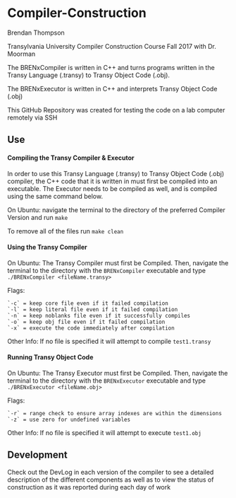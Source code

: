 # Compiler-Construction

Brendan Thompson

Transylvania University	Compiler Construction Course Fall 2017 with Dr. Moorman

The BRENxCompiler is written in C++ and turns programs written in the Transy Language (.transy) to Transy Object Code (.obj).

The BRENxExecutor is written in C++ and interprets Transy Object Code (.obj)

This GitHub Repository was created for testing the code on a lab computer remotely via SSH

## Use

#### Compiling the Transy Compiler & Executor

In order to use this Transy Language (.transy) to Transy Object Code (.obj) compiler, the C++ code that it is written in must first be compiled into an executable. The Executor needs to be compiled as well, and is compiled using the same command below.

On Ubuntu: navigate the terminal to the directory of the preferred Compiler Version and run `make`

To remove all of the files run `make clean`

#### Using the Transy Compiler

On Ubuntu: The Transy Compiler must first be Compiled. Then, navigate the terminal to the directory with the `BRENxCompiler` executable and type `./BRENxCompiler <fileName.transy>`

Flags:

	`-c` = keep core file even if it failed compilation
	`-l` = keep literal file even if it failed compilation
	`-n` = keep noblanks file even if it successfully compiles
	`-o` = keep obj file even if it failed compilation
	`-x` = execute the code immediately after compilation

Other Info:
	If no file is specified it will attempt to compile `test1.transy`

#### Running Transy Object Code

On Ubuntu: The Transy Executor must first be Compiled. Then, navigate the terminal to the directory with the `BRENxExecutor` executable and type `./BRENxExecutor <fileName.obj>`

Flags:

	`-r` = range check to ensure array indexes are within the dimensions
	`-z` = use zero for undefined variables

Other Info:
	If no file is specified it will attempt to execute `test1.obj`

## Development

Check out the DevLog in each version of the compiler to see a detailed description of the different components as well as to view the status of construction as it was reported during each day of work
